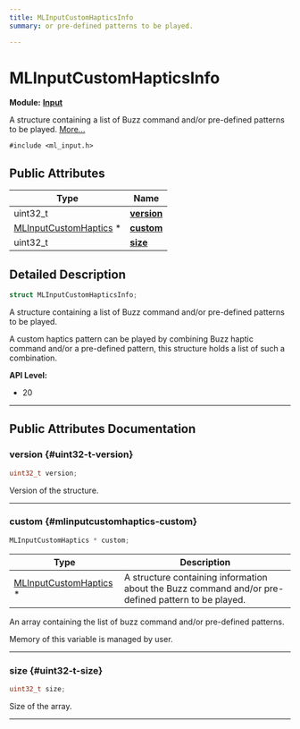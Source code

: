 ```yaml
---
title: MLInputCustomHapticsInfo
summary: or pre-defined patterns to be played. 

---
```


# MLInputCustomHapticsInfo

**Module:** **[Input](/versioned_docs/version-22-May-2023/api-ref/api/Modules/group___input/group___input.md)**



A structure containing a list of Buzz command and/or pre-defined patterns to be played.  [More...](#detailed-description)


`#include <ml_input.h>`

## Public Attributes

| Type           | Name           |
| -------------- | -------------- |
| uint32_t | **[version](/versioned_docs/version-22-May-2023/api-ref/api/Modules/group___input/struct_m_l_input_custom_haptics_info.md#uint32-t-version)**  |
| [MLInputCustomHaptics](/versioned_docs/version-22-May-2023/api-ref/api/Modules/group___input/struct_m_l_input_custom_haptics.md) * | **[custom](/versioned_docs/version-22-May-2023/api-ref/api/Modules/group___input/struct_m_l_input_custom_haptics_info.md#mlinputcustomhaptics-custom)**  |
| uint32_t | **[size](/versioned_docs/version-22-May-2023/api-ref/api/Modules/group___input/struct_m_l_input_custom_haptics_info.md#uint32-t-size)**  |

## Detailed Description

```cpp
struct MLInputCustomHapticsInfo;
```

A structure containing a list of Buzz command and/or pre-defined patterns to be played. 


A custom haptics pattern can be played by combining Buzz haptic command and/or a pre-defined pattern, this structure holds a list of such a combination. 




**API Level:**
  * 20




-----------
## Public Attributes Documentation

### version {#uint32-t-version}

```cpp
uint32_t version;
```


Version of the structure. 





-----------

### custom {#mlinputcustomhaptics-custom}

```cpp
MLInputCustomHaptics * custom;
```



| Type | Description |
|--|--|
| [MLInputCustomHaptics](/versioned_docs/version-22-May-2023/api-ref/api/Modules/group___input/struct_m_l_input_custom_haptics.md) * | A structure containing information about the Buzz command and/or pre-defined pattern to be played.  |


An array containing the list of buzz command and/or pre-defined patterns.

Memory of this variable is managed by user. 





-----------

### size {#uint32-t-size}

```cpp
uint32_t size;
```


Size of the array. 





-----------


